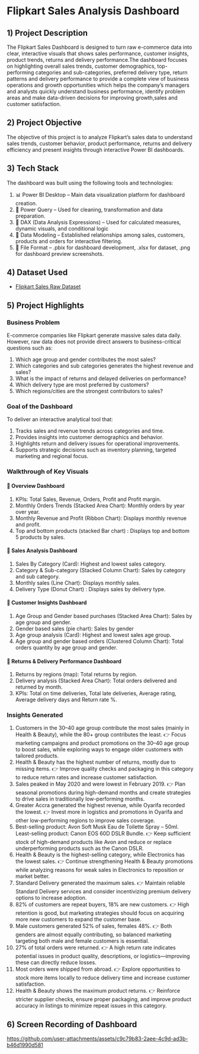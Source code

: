 # Flipkart Sales Analysis Dashboard
## 1) Project Description 
The Flipkart Sales Dashboard is designed to turn raw e-commerce data into clear, interactive visuals that shows sales performance, customer insights, product trends, returns and delivery performance.The dashboard focuses on highlighting overall sales trends, customer demographics, top-performing categories and sub-categories, preferred delivery type, return patterns and delivery performance to provide a complete view of business operations and growth opportunities which helps the company’s managers and analysts quickly understand business performance, identify problem areas and make data-driven decisions for improving growth,sales and customer satisfaction.

## 2) Project Objective 
The objective of this project is to analyze Flipkart’s sales data to understand sales trends, customer behavior, product performance, returns and delivery efficiency and present insights through interactive Power BI dashboards.

## 3) Tech Stack
The dashboard was built using the following tools and technologies:
1) 📊 Power BI Desktop – Main data visualization platform for dashboard creation.
2) 📂 Power Query – Used for cleaning, transformation and data preparation.
3) 🧠 DAX (Data Analysis Expressions) – Used for calculated measures, dynamic visuals, and conditional logic
4) 📝 Data Modeling – Established relationships among sales, customers, products and orders for interactive filtering.
5) 📁 File Format – .pbix for dashboard development, .xlsx for dataset, .png for dashboard preview screenshots.

## 4) Dataset Used 
- <a href="https://github.com/ApoorveChauhan/Flipkart-Sales-Analysis-Dashboard/blob/main/Flipkart%20Sales%20Dataset%20(Raw%20Data).xlsx">Flipkart Sales Raw Dataset</a>

## 5) Project Highlights
### Business Problem
E-commerce companies like Flipkart generate massive sales data daily. However, raw data does not provide direct answers to business-critical questions such as:
1) Which age group and gender contributes the most sales?
2) Which categories and sub categories generates the highest revenue and sales?
3) What is the impact of returns and delayed deliveries on performance?
4) Which delivery type are most preferred by customers?
5) Which regions/cities are the strongest contributors to sales?
### Goal of the Dashboard
To deliver an interactive analytical tool that:
1) Tracks sales and revenue trends across categories and time.
2) Provides insights into customer demographics and behavior.
3) Highlights return and delivery issues for operational improvements.
4) Supports strategic decisions such as inventory planning, targeted marketing and regional focus.
### Walkthrough of Key Visuals
#### 📌 Overview Dashboard
1) KPIs: Total Sales, Revenue, Orders, Profit and Profit margin.
2) Monthly Orders Trends (Stacked Area Chart): Monthly orders by year over year.
3) Monthly Revenue and Profit (Ribbon Chart): Displays monthly revenue and profit.
4) Top and bottom products (stacked Bar chart) : Displays top and bottom 5 products by sales.
#### 📌 Sales Analysis Dashboard
1) Sales By Category (Card): Highest and lowest sales category.
2) Category & Sub-category (Stacked Column Chart): Sales by category and sub category.
3) Monthly sales (Line Chart): Displays monthly sales.
4) Delivery Type (Donut Chart) : Displays sales by delivery type.
#### 📌 Customer Insights Dashboard
1) Age Group and Gender based purchases (Stacked Area Chart): Sales by age group and gender.
2) Gender based sales (pie chart): Sales by gender
3) Age group analysis (Card): Highest and lowest sales age group.
4) Age group and gender based orders (Clustered Column Chart): Total orders quantity by age group and gender.
#### 📌 Returns & Delivery Performance Dashboard
1) Returns by regions (map): Total returns by region.
2) Delivery analysis (Stacked Area Chart): Total orders delivered and returned by month.
3) KPIs: Total on time deliveries, Total late deliveries, Average rating, Average delivery days and Return rate %. 

### Insights Generated 
1) Customers in the 30–40 age group contribute the most sales (mainly in Health & Beauty), while the 80+ group contributes the least.
👉 Focus marketing campaigns and product promotions on the 30–40 age group to boost sales, while exploring ways to engage older customers with tailored products.
3) Health & Beauty has the highest number of returns, mostly due to missing items.
👉 Improve quality checks and packaging in this category to reduce return rates and increase customer satisfaction.
4) Sales peaked in May 2020 and were lowest in February 2019.
👉 Plan seasonal promotions during high-demand months and create strategies to drive sales in traditionally low-performing months.
5) Greater Accra generated the highest revenue, while Oyarifa recorded the lowest.
👉 Invest more in logistics and promotions in Oyarifa and other low-performing regions to improve sales coverage.
6) Best-selling product: Avon Soft Musk Eau de Toilette Spray – 50ml. Least-selling product: Canon EOS 60D DSLR Bundle.
👉 Keep sufficient stock of high-demand products like Avon and reduce or replace underperforming products such as the Canon DSLR.
7) Health & Beauty is the highest-selling category, while Electronics has the lowest sales.
👉 Continue strengthening Health & Beauty promotions while analyzing reasons for weak sales in Electronics to reposition or market better.
8) Standard Delivery generated the maximum sales.
👉 Maintain reliable Standard Delivery services and consider incentivizing premium delivery options to increase adoption.
9) 82% of customers are repeat buyers, 18% are new customers.
👉 High retention is good, but marketing strategies should focus on acquiring more new customers to expand the customer base.
10) Male customers generated 52% of sales, females 48%.
👉 Both genders are almost equally contributing, so balanced marketing targeting both male and female customers is essential.
11) 27% of total orders were returned.
👉 A high return rate indicates potential issues in product quality, descriptions, or logistics—improving these can directly reduce losses.
12) Most orders were shipped from abroad.
👉 Explore opportunities to stock more items locally to reduce delivery time and increase customer satisfaction.
13) Health & Beauty shows the maximum product returns.
👉 Reinforce stricter supplier checks, ensure proper packaging, and improve product accuracy in listings to minimize repeat issues in this category.

## 6) Screen Recording of Dashboard
https://github.com/user-attachments/assets/c9c79b83-2aee-4c9d-ad3b-b46d1990d581

